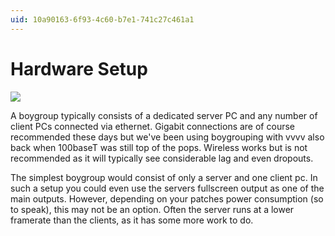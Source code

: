 ```yaml
---
uid: 10a90163-6f93-4c60-b7e1-741c27c461a1
---
```


# Hardware Setup


![](~/img/boygroup.png "")  



A boygroup typically consists of a dedicated server PC and any number of client PCs connected via ethernet. Gigabit connections are of course recommended these days but we've been using boygrouping with vvvv also back when 100baseT was still top of the pops. Wireless works but is not recommended as it will typically see considerable lag and even dropouts.  

The simplest boygroup would consist of only a server and one client pc. In such a setup you could even use the servers fullscreen output as one of the main outputs. However, depending on your patches power consumption (so to speak), this may not be an option. Often the server runs at a lower framerate than the clients, as it has some more work to do.   


